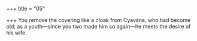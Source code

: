+++
title = "05"

+++
You remove the covering like a cloak from Cyavāna, who had
become old;
as a youth—since you two made him so again—he meets the desire of  his wife.